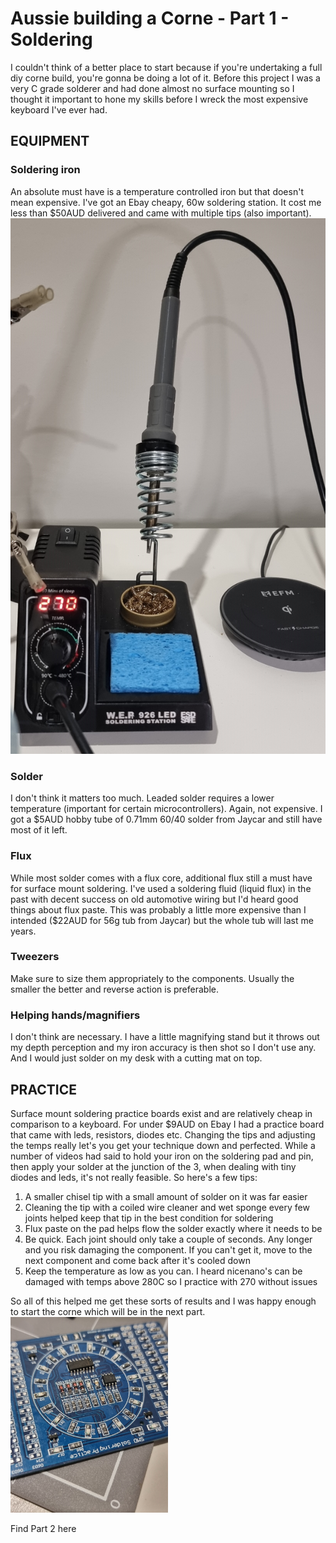 # Aussie building a Corne - Part 1 - Soldering

I couldn't think of a better place to start because if you're undertaking a full diy corne build, you're gonna be doing a lot of it. Before this project I was a very C grade solderer and had done almost no surface mounting so I thought it important to hone my skills before I wreck the most expensive keyboard I've ever had.

## EQUIPMENT

### Soldering iron

An absolute must have is a temperature controlled iron but that doesn't mean expensive. I've got an Ebay cheapy, 60w soldering station. It cost me less than $50AUD delivered and came with multiple tips (also important).
![station](./images/solderstation.jpg)

### Solder

I don't think it matters too much. Leaded solder requires a lower temperature (important for certain microcontrollers). Again, not expensive. I got a $5AUD hobby tube of 0.71mm 60/40 solder from Jaycar and still have most of it left.

### Flux

While most solder comes with a flux core, additional flux still a must have for surface mount soldering. I've used a soldering fluid (liquid flux) in the past with decent success on old automotive wiring but I'd heard good things about flux paste. This was probably a little more expensive than I intended ($22AUD for 56g tub from Jaycar) but the whole tub will last me years.

### Tweezers

Make sure to size them appropriately to the components. Usually the smaller the better and reverse action is preferable.

### Helping hands/magnifiers

I don't think are necessary. I have a little magnifying stand but it throws out my depth perception and my iron accuracy is then shot so I don't use any. And I would just solder on my desk with a cutting mat on top.

## PRACTICE

Surface mount soldering practice boards exist and are relatively cheap in comparison to a keyboard. For under $9AUD on Ebay I had a practice board that came with leds, resistors, diodes etc. Changing the tips and adjusting the temps really let's you get your technique down and perfected. While a number of videos had said to hold your iron on the soldering pad and pin, then apply your solder at the junction of the 3, when dealing with tiny diodes and leds, it's not really feasible. So here's a few tips:

1. A smaller chisel tip with a small amount of solder on it was far easier
2. Cleaning the tip with a coiled wire cleaner and wet sponge every few joints helped keep that tip in the best condition for soldering
3. Flux paste on the pad helps flow the solder exactly where it needs to be
4. Be quick. Each joint should only take a couple of seconds. Any longer and you risk damaging the component. If you can't get it, move to the next component and come back after it's cooled down
5. Keep the temperature as low as you can. I heard nicenano's can be damaged with temps above 280C so I practice with 270 without issues

So all of this helped me get these sorts of results and I was happy enough to start the corne which will be in the next part.
<img src="./images/practiceboard.jpg" width="50%" height="50%" />

Find Part 2 here
